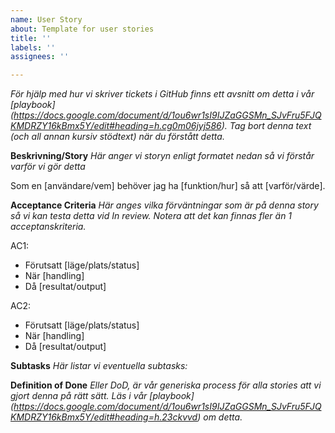 ```yaml
---
name: User Story
about: Template for user stories
title: ''
labels: ''
assignees: ''

---
```


_För hjälp med hur vi skriver tickets i GitHub finns ett avsnitt om detta i vår [playbook] (https://docs.google.com/document/d/1ou6wr1sI9IJZaGGSMn_SJvFru5FJQKMDRZY16kBmx5Y/edit#heading=h.cg0m06jyj586). Tag bort denna text (och all annan kursiv stödtext) när du förstått detta._


**Beskrivning/Story**
_Här anger vi storyn enligt formatet nedan så vi förstår varför vi gör detta_

Som en [användare/vem] behöver jag ha [funktion/hur] så att [varför/värde].


**Acceptance Criteria**
_Här anges vilka förväntningar som är på denna story så vi kan testa detta vid In review. Notera att det kan finnas fler än 1 acceptanskriteria._

AC1:
* Förutsatt [läge/plats/status]
* När [handling]
* Då [resultat/output]

AC2:
* Förutsatt [läge/plats/status]
* När [handling]
* Då [resultat/output]


**Subtasks**
_Här listar vi eventuella subtasks:_


**Definition of Done**
_Eller DoD, är vår generiska process för alla stories att vi gjort denna på rätt sätt.
Läs i vår [playbook] (https://docs.google.com/document/d/1ou6wr1sI9IJZaGGSMn_SJvFru5FJQKMDRZY16kBmx5Y/edit#heading=h.23ckvvd) om detta._
